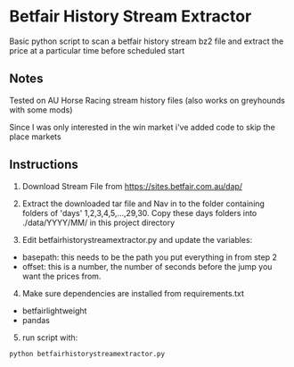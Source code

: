 # Betfair History Stream Extractor

Basic python script to scan a betfair history stream bz2 file and extract the price at a particular time before scheduled start

## Notes

Tested on AU Horse Racing stream history files (also works on greyhounds with some mods)

Since I was only interested in the win market i've added code to skip the place markets

## Instructions

1. Download Stream File from 
https://sites.betfair.com.au/dap/

2. Extract the downloaded tar file and Nav in to the folder containing folders of 'days' 1,2,3,4,5,...,29,30. Copy these days folders into ./data/YYYY/MM/ in this project directory

3. Edit betfairhistorystreamextractor.py and update the variables:

- basepath: this needs to be the path you put everything in from step 2
- offset: this is a number, the number of seconds before the jump you want the prices from.

4. Make sure dependencies are installed from requirements.txt

- betfairlightweight
- pandas

5. run script with:
```
python betfairhistorystreamextractor.py
```
